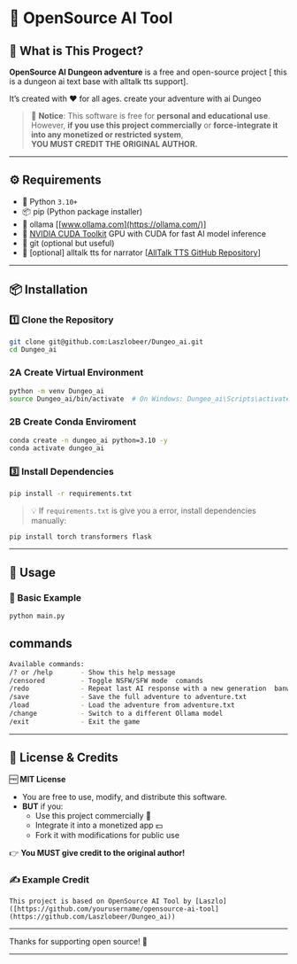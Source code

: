 # 🤖 OpenSource AI Tool

## 🌟 What is This Progect?

**OpenSource AI Dungeon adventure** is a free and open-source project [ this is a dungeon ai text base with alltalk tts support].

It’s created with ❤️ for all ages.
create your adventure with ai Dungeo

> 🛑 **Notice**: This software is free for **personal and educational use**.  
> However, **if you use this project commercially** or **force-integrate it into any monetized or restricted system**,  
> **YOU MUST CREDIT THE ORIGINAL AUTHOR.**

---

## ⚙️ Requirements

- 🐍 Python `3.10+`
- 📦 pip (Python package installer)
- 🦙 ollama [[www.ollama.com](https://ollama.com/)]
- 🧠 [NVIDIA CUDA Toolkit](https://developer.nvidia.com/cuda-toolkit) GPU with CUDA for fast AI model inference
- 🧰 git (optional but useful)
- 🎤 [optional] alltalk tts for narrator [[AllTalk TTS GitHub Repository](https://github.com/erew123/alltalk_tts)]
  


---

## 📦 Installation

### 1️⃣ Clone the Repository

```bash
git clone git@github.com:Laszlobeer/Dungeo_ai.git
cd Dungeo_ai

```

### 2A Create Virtual Environment 
```bash
python -m venv Dungeo_ai
source Dungeo_ai/bin/activate  # On Windows: Dungeo_ai\Scripts\activate
```

### 2B Create Conda Enviroment

```bash
conda create -n dungeo_ai python=3.10 -y
conda activate dungeo_ai
```

### 3️⃣ Install Dependencies

```bash
pip install -r requirements.txt
```

> 💡 If `requirements.txt` is give you a error, install dependencies manually:

```bash
pip install torch transformers flask
```

---

## 🚀 Usage

### 🧪 Basic Example

```bash
python main.py 
```
## commands

```bash
Available commands:  
/? or /help       - Show this help message  
/censored         - Toggle NSFW/SFW mode  comands
/redo             - Repeat last AI response with a new generation  banwords.txt for the band words
/save             - Save the full adventure to adventure.txt  
/load             - Load the adventure from adventure.txt  
/change           - Switch to a different Ollama model  
/exit             - Exit the game  
```

---

## 📜 License & Credits

🆓 **MIT License**

- You are free to use, modify, and distribute this software.
- **BUT** if you:
  - Use this project commercially 🏢
  - Integrate it into a monetized app 💵
  - Fork it with modifications for public use

👉 **You MUST give credit to the original author!**

### ✍️ Example Credit

```
This project is based on OpenSource AI Tool by [Laszlo]([https://github.com/yourusername/opensource-ai-tool](https://github.com/Laszlobeer/Dungeo_ai))
```



---


Thanks for supporting open source! 🫶

---

